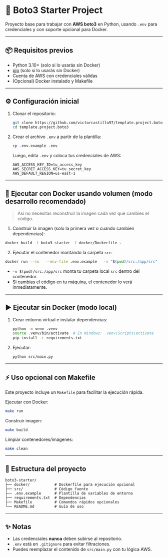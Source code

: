 # 🚀 Boto3 Starter Project

Proyecto base para trabajar con **AWS boto3** en Python, usando `.env` para credenciales y con soporte opcional para Docker.

---

## 📦 Requisitos previos

- Python 3.10+ (solo si lo usarás sin Docker)
- [pip](https://pip.pypa.io/en/stable/) (solo si lo usarás sin Docker)
- Cuenta de AWS con credenciales válidas
- (Opcional) Docker instalado y Makefile

---

## ⚙️ Configuración inicial

1. Clonar el repositorio:
   ```bash
   git clone https://github.com/victorcastillo97/template.project.boto3.git
   cd template.project.boto3
   ```

2. Crear el archivo `.env` a partir de la plantilla:
   ```bash
   cp .env.example .env
   ```
   Luego, edita `.env` y coloca tus credenciales de AWS:
   ```env
   AWS_ACCESS_KEY_ID=tu_access_key
   AWS_SECRET_ACCESS_KEY=tu_secret_key
   AWS_DEFAULT_REGION=us-east-1
   ```

---

## 🐳 Ejecutar **con Docker** usando volumen (modo desarrollo recomendado)

> Así no necesitas reconstruir la imagen cada vez que cambies el código.

1. Construir la imagen (solo la primera vez o cuando cambien dependencias):
```bash
docker build -t boto3-starter -f docker/Dockerfile .
```

2. Ejecutar el contenedor montando la carpeta `src`:
```bash
docker run --rm   --env-file .env.example   -v "$(pwd)/src:/app/src"   boto3-starter
```

- `-v $(pwd)/src:/app/src` monta tu carpeta local `src` dentro del contenedor.
- Si cambias el código en tu máquina, el contenedor lo verá inmediatamente.

---

## ▶️ Ejecutar **sin Docker** (modo local)

1. Crear entorno virtual e instalar dependencias:
   ```bash
   python -m venv .venv
   source .venv/bin/activate  # En Windows: .venv\Scripts\activate
   pip install -r requirements.txt
   ```

2. Ejecutar:
   ```bash
   python src/main.py
   ```

---

## ⚡ Uso opcional con Makefile

Este proyecto incluye un `Makefile` para facilitar la ejecución rápida.

Ejecutar con Docker:
```bash
make run
```

Construir imagen:
```bash
make build
```

Limpiar contenedores/imágenes:
```bash
make clean
```

---

## 📂 Estructura del proyecto

```
boto3-starter/
├── docker/           # Dockerfile para ejecución opcional
├── src/              # Código fuente
├── .env.example      # Plantilla de variables de entorno
├── requirements.txt  # Dependencias
├── Makefile          # Comandos rápidos opcionales
└── README.md         # Guía de uso
```

---

## ✨ Notas

- Las credenciales **nunca** deben subirse al repositorio.
- `.env` está en `.gitignore` para evitar filtraciones.
- Puedes reemplazar el contenido de `src/main.py` con tu lógica AWS.
